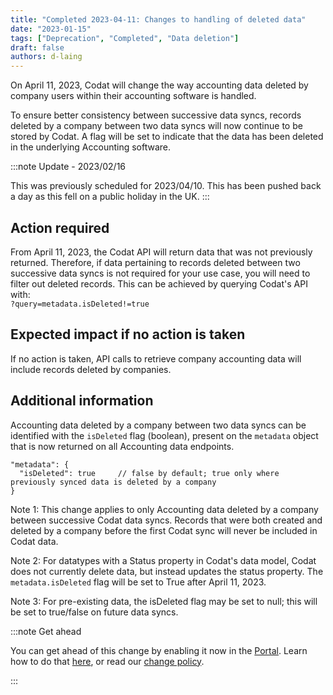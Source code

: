 ```yaml
---
title: "Completed 2023-04-11: Changes to handling of deleted data"
date: "2023-01-15"
tags: ["Deprecation", "Completed", "Data deletion"]
draft: false
authors: d-laing
---
```


On April 11, 2023, Codat will change the way accounting data deleted by company users within their accounting software is handled.

<!--truncate-->

To ensure better consistency between successive data syncs, records deleted by a company between two data syncs will now continue to be stored by Codat. A flag will be set to indicate that the data has been deleted in the underlying Accounting software.

:::note Update - 2023/02/16

This was previously scheduled for 2023/04/10. This has been pushed back a day as this fell on a public holiday in the UK.
:::

## Action required

From April 11, 2023, the Codat API will return data that was not previously returned. Therefore, if data pertaining to records deleted between two successive data syncs is not required for your use case, you will need to filter out deleted records. This can be achieved by querying Codat's API with:  
`?query=metadata.isDeleted!=true`

## Expected impact if no action is taken

If no action is taken, API calls to retrieve company accounting data will include records deleted by companies.

## Additional information

Accounting data deleted by a company between two data syncs can be identified with the `isDeleted` flag (boolean), present on the `metadata` object that is now returned on all Accounting data endpoints.

```text
"metadata": {
  "isDeleted": true     // false by default; true only where previously synced data is deleted by a company
}
```

Note 1: This change applies to only Accounting data deleted by a company between successive Codat data syncs. Records that were both created and deleted by a company before the first Codat sync will never be included in Codat data.

Note 2: For datatypes with a Status property in Codat's data model, Codat does not currently delete data, but instead updates the status property. The `metadata.isDeleted` flag will be set to True after April 11, 2023.

Note 3: For pre-existing data, the isDeleted flag may be set to null; this will be set to true/false on future data syncs.

:::note Get ahead

You can get ahead of this change by enabling it now in the [Portal](https://app.codat.io/developers/api-deprecations). Learn how to do that [here](https://docs.codat.io/configure/portal/developers), or read our [change policy](https://docs.codat.io/using-the-api/change-policy).

:::
